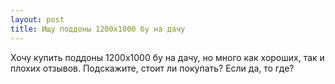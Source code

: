 ```yaml
---
layout: post 
title: Ищу поддоны 1200х1000 бу на дачу
--- 
```

Хочу купить поддоны 1200х1000 бу на дачу, но много как хороших, так и плохих отзывов. Подскажите, стоит ли покупать? Если да, то где?
